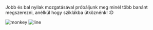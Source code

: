 Jobb és bal nyilak mozgatásával próbáljunk meg minél több banánt megszerezni, anélkül hogy sziklákba ütköznénk! :D

![monkey](https://user-images.githubusercontent.com/61746701/76370818-66121180-6338-11ea-8fa7-332adaf9677e.png)
![line](https://user-images.githubusercontent.com/61746701/76370899-ad989d80-6338-11ea-887b-9e440a40c528.png)
